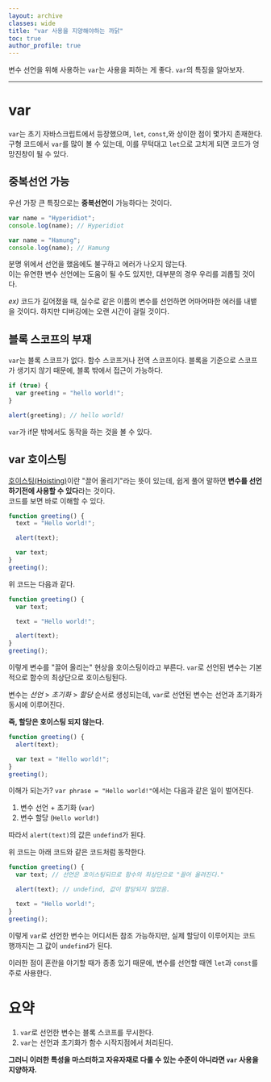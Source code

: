 ```yaml
---
layout: archive
classes: wide
title: "var 사용을 지양해야하는 까닭"
toc: true
author_profile: true
---
```


변수 선언을 위해 사용하는 `var`는 사용을 피하는 게 좋다. `var`의 특징을 알아보자.

---

# var

`var`는 초기 자바스크립트에서 등장했으며, `let`, `const`,와 상이한 점이 몇가지 존재한다.
구형 코드에서 `var`를 많이 볼 수 있는데, 이를 무턱대고 `let`으로 고치게 되면 코드가 엉망진창이 될 수 있다.

## 중복선언 가능

우선 가장 큰 특징으로는 **중복선언**이 가능하다는 것이다.

```javascript
var name = "Hyperidiot";
console.log(name); // Hyperidiot

var name = "Hamung";
console.log(name); // Hamung
```

분명 위에서 선언을 했음에도 불구하고 에러가 나오지 않는다.<br>
이는 유연한 변수 선언에는 도움이 될 수도 있지만, 대부분의 경우 우리를 괴롭힐 것이다.

_ex)_ 코드가 길어졌을 때, 실수로 같은 이름의 변수를 선언하면 어마어마한 에러를 내뱉을 것이다. 하지만 디버깅에는 오랜 시간이 걸릴 것이다.

## 블록 스코프의 부재

`var`는 블록 스코프가 없다. 함수 스코프거나 전역 스코프이다.
블록을 기준으로 스코프가 생기지 않기 때문에, 블록 밖에서 접근이 가능하다.

```javascript
if (true) {
  var greeting = "hello world!";
}

alert(greeting); // hello world!
```

`var`가 if문 밖에서도 동작을 하는 것을 볼 수 있다.

## var 호이스팅

[호이스팅(Hoisting)](https://developer.mozilla.org/ko/docs/Glossary/Hoisting)이란 "끌어 올리기"라는 뜻이 있는데, 쉽게 풀어 말하면 **변수를 선언하기전에 사용할 수 있다**라는 것이다.<br> 코드를 보면 바로 이해할 수 있다.

```javascript
function greeting() {
  text = "Hello world!";

  alert(text);

  var text;
}
greeting();
```

위 코드는 다음과 같다.

```javascript
function greeting() {
  var text;

  text = "Hello world!";

  alert(text);
}
greeting();
```

이렇게 변수를 "끌어 올리는" 현상을 호이스팅이라고 부른다. `var`로 선언된 변수는 기본적으로 함수의 최상단으로 호이스팅된다.

변수는 _선언_ > _초기화_ > _할당_ 순서로 생성되는데, `var`로 선언된 변수는 선언과 초기화가 동시에 이루어진다.

**즉, 할당은 호이스팅 되지 않는다.**

```javascript
function greeting() {
  alert(text);

  var text = "Hello world!";
}
greeting();
```

이해가 되는가? `var phrase = "Hello world!"`에서는 다음과 같은 일이 벌어진다.

1. 변수 선언 + 초기화 (`var`)
2. 변수 할당 (`Hello world!`)

따라서 `alert(text)`의 값은 `undefind`가 된다.

위 코드는 아래 코드와 같은 코드처럼 동작한다.

```javascript
function greeting() {
  var text; // 선언은 호이스팅되므로 함수의 최상단으로 "끌어 올려진다."

  alert(text); // undefind, 값이 할당되지 않았음.

  text = "Hello world!";
}
greeting();
```

이렇게 `var`로 선언한 변수는 어디서든 참조 가능하지만, 실제 할당이 이루어지는 코드 행까지는 그 값이 `undefind`가 된다.

이러한 점이 혼란을 야기할 때가 종종 있기 때문에, 변수를 선언할 때엔 `let`과 `const`를 주로 사용한다.

# 요약

1. `var`로 선언한 변수는 블록 스코프를 무시한다.
2. `var`는 선언과 초기화가 함수 시작지점에서 처리된다.

**그러니 이러한 특성을 마스터하고 자유자재로 다룰 수 있는 수준이 아니라면 `var` 사용을 지양하자.**
